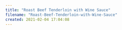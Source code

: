 ```yaml
---
title: "Roast Beef Tenderloin with Wine Sauce"
filename: "Roast-Beef-Tenderloin-with-Wine-Sauce"
created: 2021-02-04 17:04:08
---
```

